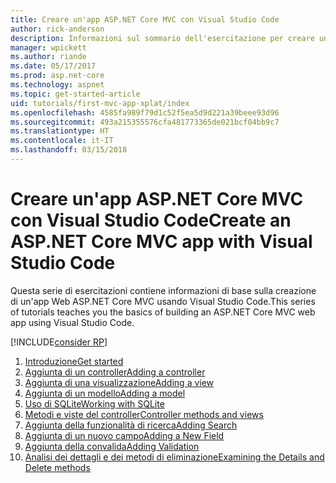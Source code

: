 ```yaml
---
title: Creare un'app ASP.NET Core MVC con Visual Studio Code
author: rick-anderson
description: Informazioni sul sommario dell'esercitazione per creare un'app ASP.NET Core MVC con Visual Studio Code.
manager: wpickett
ms.author: riande
ms.date: 05/17/2017
ms.prod: asp.net-core
ms.technology: aspnet
ms.topic: get-started-article
uid: tutorials/first-mvc-app-xplat/index
ms.openlocfilehash: 4585fa989f79d1c52f5ea5d9d221a39beee93d96
ms.sourcegitcommit: 493a215355576cfa481773365de021bcf04bb9c7
ms.translationtype: HT
ms.contentlocale: it-IT
ms.lasthandoff: 03/15/2018
---
```

# <a name="create-an-aspnet-core-mvc-app-with-visual-studio-code"></a><span data-ttu-id="0d86c-103">Creare un'app ASP.NET Core MVC con Visual Studio Code</span><span class="sxs-lookup"><span data-stu-id="0d86c-103">Create an ASP.NET Core MVC app with Visual Studio Code</span></span>

<span data-ttu-id="0d86c-104">Questa serie di esercitazioni contiene informazioni di base sulla creazione di un'app Web ASP.NET Core MVC usando Visual Studio Code.</span><span class="sxs-lookup"><span data-stu-id="0d86c-104">This series of tutorials teaches you the basics of building an ASP.NET Core MVC web app using Visual Studio Code.</span></span> 

[!INCLUDE[consider RP](../../includes/razor.md)]

1. [<span data-ttu-id="0d86c-105">Introduzione</span><span class="sxs-lookup"><span data-stu-id="0d86c-105">Get started</span></span>](xref:tutorials/first-mvc-app-xplat/start-mvc)
1. [<span data-ttu-id="0d86c-106">Aggiunta di un controller</span><span class="sxs-lookup"><span data-stu-id="0d86c-106">Adding a controller</span></span>](xref:tutorials/first-mvc-app-xplat/adding-controller)
1. [<span data-ttu-id="0d86c-107">Aggiunta di una visualizzazione</span><span class="sxs-lookup"><span data-stu-id="0d86c-107">Adding a view</span></span>](xref:tutorials/first-mvc-app-xplat/adding-view)
1. [<span data-ttu-id="0d86c-108">Aggiunta di un modello</span><span class="sxs-lookup"><span data-stu-id="0d86c-108">Adding a model</span></span>](xref:tutorials/first-mvc-app-xplat/adding-model)
1. [<span data-ttu-id="0d86c-109">Uso di SQLite</span><span class="sxs-lookup"><span data-stu-id="0d86c-109">Working with SQLite</span></span>](xref:tutorials/first-mvc-app-xplat/working-with-sql)
1. [<span data-ttu-id="0d86c-110">Metodi e viste del controller</span><span class="sxs-lookup"><span data-stu-id="0d86c-110">Controller methods and views</span></span>](xref:tutorials/first-mvc-app-xplat/controller-methods-views)
1. [<span data-ttu-id="0d86c-111">Aggiunta della funzionalità di ricerca</span><span class="sxs-lookup"><span data-stu-id="0d86c-111">Adding Search</span></span>](xref:tutorials/first-mvc-app-xplat/search)
1. [<span data-ttu-id="0d86c-112">Aggiunta di un nuovo campo</span><span class="sxs-lookup"><span data-stu-id="0d86c-112">Adding a New Field</span></span>](xref:tutorials/first-mvc-app-xplat/new-field)
1. [<span data-ttu-id="0d86c-113">Aggiunta della convalida</span><span class="sxs-lookup"><span data-stu-id="0d86c-113">Adding Validation</span></span>](xref:tutorials/first-mvc-app-xplat/validation)
1. [<span data-ttu-id="0d86c-114">Analisi dei dettagli e dei metodi di eliminazione</span><span class="sxs-lookup"><span data-stu-id="0d86c-114">Examining the Details and Delete methods</span></span>](xref:tutorials/first-mvc-app/details)
